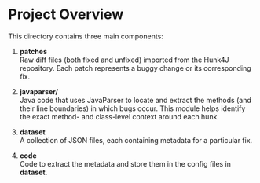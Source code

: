 # Project Overview

This directory contains three main components:

1. **patches**  
   Raw diff files (both fixed and unfixed) imported from the Hunk4J repository. Each patch represents a buggy change or its corresponding fix.

2. **javaparser/**  
   Java code that uses JavaParser to locate and extract the methods (and their line boundaries) in which bugs occur. This module helps identify the exact method- and class-level context around each hunk.

3. **dataset**  
   A collection of JSON files, each containing metadata for a particular fix.

4. **code**  
    Code to extract the metadata and store them in the config files in **dataset**.
